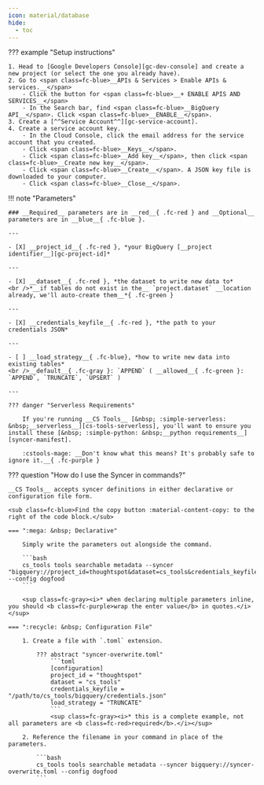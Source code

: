 ```yaml
---
icon: material/database
hide:
  - toc
---
```


??? example "Setup instructions"

    1. Head to [Google Developers Console][gc-dev-console] and create a new project (or select the one you already have).
    2. Go to <span class=fc-blue>__APIs & Services > Enable APIs & services.__</span>
        - Click the button for <span class=fc-blue>__+ ENABLE APIS AND SERVICES__</span>
        - In the Search bar, find <span class=fc-blue>__BigQuery API__</span>. Click <span class=fc-blue>__ENABLE__</span>.
    3. Create a [^^Service Account^^][gc-service-account].
    4. Create a service account key.
        - In the Cloud Console, click the email address for the service account that you created.
        - Click <span class=fc-blue>__Keys__</span>.
        - Click <span class=fc-blue>__Add key__</span>, then click <span class=fc-blue>__Create new key__</span>.
        - Click <span class=fc-blue>__Create__</span>. A JSON key file is downloaded to your computer.
        - Click <span class=fc-blue>__Close__</span>.
    

!!! note "Parameters"

    ### __Required__ parameters are in __red__{ .fc-red } and __Optional__ parameters are in __blue__{ .fc-blue }.
    
    ---

    - [X] __project_id__{ .fc-red }, *your BigQuery [__project identifier__][gc-project-id]*

    ---

    - [X] __dataset__{ .fc-red }, *the dataset to write new data to*
    <br />*__if tables do not exist in the__ `project.dataset` __location already, we'll auto-create them__*{ .fc-green }

    ---

    - [X] __credentials_keyfile__{ .fc-red }, *the path to your credentials JSON*

    ---

    - [ ] __load_strategy__{ .fc-blue}, *how to write new data into existing tables*
    <br />__default__{ .fc-gray }: `APPEND` ( __allowed__{ .fc-green }: `APPEND`, `TRUNCATE`, `UPSERT` )

    ---

    ??? danger "Serverless Requirements"

        If you're running __CS Tools__ [&nbsp; :simple-serverless: &nbsp;__serverless__][cs-tools-serverless], you'll want to ensure you install these [&nbsp; :simple-python: &nbsp;__python requirements__][syncer-manifest].

        :cstools-mage: __Don't know what this means? It's probably safe to ignore it.__{ .fc-purple }


??? question "How do I use the Syncer in commands?"

    __CS Tools__ accepts syncer definitions in either declarative or configuration file form.

    <sub class=fc-blue>Find the copy button :material-content-copy: to the right of the code block.</sub>

    === ":mega: &nbsp; Declarative"

        Simply write the parameters out alongside the command.

        ```bash
        cs_tools tools searchable metadata --syncer "bigquery://project_id=thoughtspot&dataset=cs_tools&credentials_keyfile=/path/to/cs_tools/bigquery/credentials.json" --config dogfood
        ```

        <sup class=fc-gray><i>* when declaring multiple parameters inline, you should <b class=fc-purple>wrap the enter value</b> in quotes.</i></sup>

    === ":recycle: &nbsp; Configuration File"

        1. Create a file with `.toml` extension.

            ??? abstract "syncer-overwrite.toml"
                ```toml
                [configuration]
                project_id = "thoughtspot"
                dataset = "cs_tools"
                credentials_keyfile = "/path/to/cs_tools/bigquery/credentials.json"
                load_strategy = "TRUNCATE"
                ```
                <sup class=fc-gray><i>* this is a complete example, not all parameters are <b class=fc-red>required</b>.</i></sup>

        2. Reference the filename in your command in place of the parameters.

            ```bash
            cs_tools tools searchable metadata --syncer bigquery://syncer-overwrite.toml --config dogfood
            ```

[cs-tools-serverless]: ../../getting-started/#serverless
[syncer-manifest]: https://github.com/thoughtspot/cs_tools/blob/master/cs_tools/sync/bigquery/MANIFEST.json
[gc-dev-console]: https://console.cloud.google.com/apis/dashboard
[gc-service-account]: https://cloud.google.com/docs/authentication/getting-started#creating_a_service_account
[gc-project-id]: https://support.google.com/googleapi/answer/7014113?hl=en

